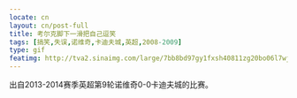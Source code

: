 ```yaml
---
locate: cn
layout: cn/post-full
title: 考尔克脚下一滑把自己逗笑
tags: [搞笑,失误,诺维奇,卡迪夫城,英超,2008-2009]
type: gif
featimg: http://tva2.sinaimg.com/large/7bb8bd97gy1fxsh40811zg20bo06l7wj.gif
---
```


出自2013-2014赛季英超第9轮诺维奇0-0卡迪夫城的比赛。